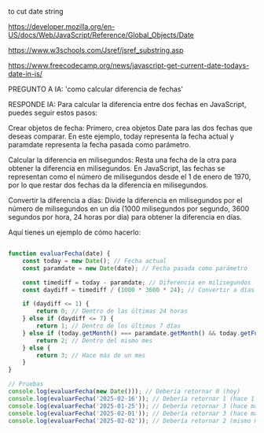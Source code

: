 [](https://www.w3schools.com/Jsref/tryit.asp?filename=tryjsref_substring) to cut date string

https://developer.mozilla.org/en-US/docs/Web/JavaScript/Reference/Global_Objects/Date

https://www.w3schools.com/Jsref/jsref_substring.asp

https://www.freecodecamp.org/news/javascript-get-current-date-todays-date-in-js/

PREGUNTO A IA: 'como calcular diferencia de fechas'

RESPONDE IA:
Para calcular la diferencia entre dos fechas en JavaScript, puedes seguir estos pasos:

Crear objetos de fecha: Primero, crea objetos Date para las dos fechas que deseas comparar. En este ejemplo, today representa la fecha actual y paramdate representa la fecha pasada como parámetro.

Calcular la diferencia en milisegundos: Resta una fecha de la otra para obtener la diferencia en milisegundos. En JavaScript, las fechas se representan como el número de milisegundos desde el 1 de enero de 1970, por lo que restar dos fechas da la diferencia en milisegundos.

Convertir la diferencia a días: Divide la diferencia en milisegundos por el número de milisegundos en un día (1000 milisegundos por segundo, 3600 segundos por hora, 24 horas por día) para obtener la diferencia en días.

Aquí tienes un ejemplo de cómo hacerlo:

```js

function evaluarFecha(date) {
    const today = new Date(); // Fecha actual
    const paramdate = new Date(date); // Fecha pasada como parámetro

    const timediff = today - paramdate; // Diferencia en milisegundos
    const daydiff = timediff / (1000 * 3600 * 24); // Convertir a días

    if (daydiff <= 1) {
        return 0; // Dentro de las últimas 24 horas
    } else if (daydiff <= 7) {
        return 1; // Dentro de los últimos 7 días
    } else if (today.getMonth() === paramdate.getMonth() && today.getFullYear() === paramdate.getFullYear()) {
        return 2; // Dentro del mismo mes
    } else {
        return 3; // Hace más de un mes
    }
}

// Pruebas
console.log(evaluarFecha(new Date())); // Debería retornar 0 (hoy)
console.log(evaluarFecha('2025-02-16')); // Debería retornar 1 (hace 1 día)
console.log(evaluarFecha('2025-01-25')); // Debería retornar 3 (hace más de un mes)
console.log(evaluarFecha('2025-02-01')); // Debería retornar 3 (hace más de un mes)
console.log(evaluarFecha('2025-02-02')); // Debería retornar 2 (mismo mes)
```
